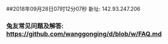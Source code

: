 ##2018年09月28日07时12分07秒 新址: 142.93.247.206
### 兔友常见问题及解答: https://github.com/wanggonging/d/blob/w/FAQ.md
